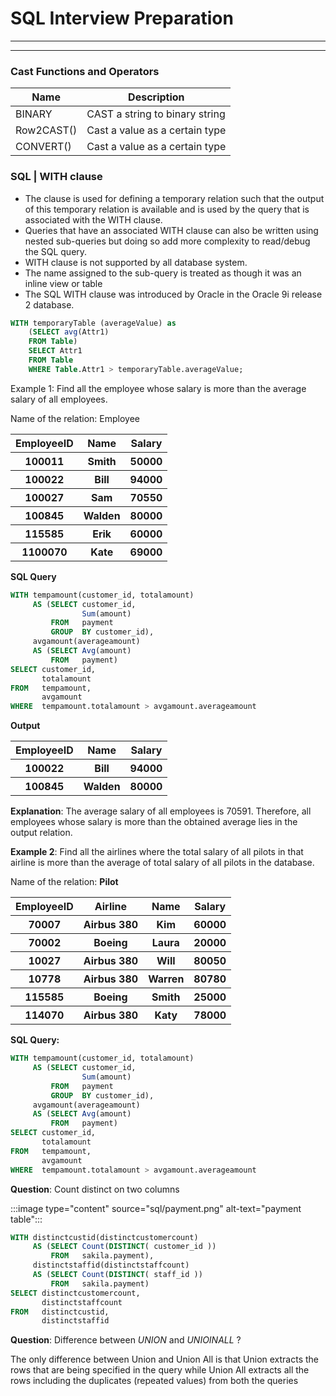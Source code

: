 # SQL Interview Preparation
---
---

### Cast Functions and Operators


|Name      |Description                           |
|----------|--------------------------------------|
|BINARY    |   CAST a string to binary string     |
|Row2CAST()|   Cast a value as a certain type     |
|CONVERT() |   Cast a value as a certain type     |


### SQL | WITH clause

- The clause is used for defining a temporary relation such that the output of this temporary relation is available and is used by the query that is associated with the WITH clause.
- Queries that have an associated WITH clause can also be written using nested sub-queries but doing so add more complexity to read/debug the SQL query.
- WITH clause is not supported by all database system.
- The name assigned to the sub-query is treated as though it was an inline view or table
- The SQL WITH clause was introduced by Oracle in the Oracle 9i release 2 database.

```sql
WITH temporaryTable (averageValue) as
    (SELECT avg(Attr1)
    FROM Table)
    SELECT Attr1
    FROM Table
    WHERE Table.Attr1 > temporaryTable.averageValue;
```
Example 1:  Find all the employee whose salary is more than the average salary of all employees. 

Name of the relation: Employee 

<table><tbody><tr><th>EmployeeID</th><th>Name</th><th>Salary</th></tr><tr><th>100011</th><th>Smith</th><th>50000</th></tr><tr><th>100022</th><th>Bill</th><th>94000</th></tr><tr><th>100027</th><th>Sam</th><th>70550</th></tr><tr><th>100845</th><th>Walden</th><th>80000</th></tr><tr><th>115585</th><th>Erik</th><th>60000</th></tr><tr><th>1100070</th><th>Kate</th><th>69000</th></tr></tbody></table>

**SQL Query**
```sql
WITH tempamount(customer_id, totalamount)
     AS (SELECT customer_id,
                Sum(amount)
         FROM   payment
         GROUP  BY customer_id),
     avgamount(averageamount)
     AS (SELECT Avg(amount)
         FROM   payment)
SELECT customer_id,
       totalamount
FROM   tempamount,
       avgamount
WHERE  tempamount.totalamount > avgamount.averageamount 
```

__Output__

<table><tbody><tr><th>EmployeeID</th><th>Name</th><th>Salary</th></tr><tr><th>100022</th><th>Bill</th><th>94000</th></tr><tr><th>100845</th><th>Walden</th><th>80000</th></tr></tbody></table>

**Explanation**: The average salary of all employees is 70591. Therefore, all employees whose salary is more than the obtained average lies in the output relation. 


**Example 2**: Find all the airlines where the total salary of all pilots in that airline is more than the average of total salary of all pilots in the database. 

Name of the relation: **Pilot** 

<table><tbody><tr><th>EmployeeID</th><th>Airline</th><th>Name</th><th>Salary</th></tr><tr><th>70007</th><th>Airbus 380</th><th>Kim</th><th>60000</th></tr><tr><th>70002</th><th>Boeing</th><th>Laura</th><th>20000</th></tr><tr><th>10027</th><th>Airbus 380</th><th>Will</th><th>80050</th></tr><tr><th>10778</th><th>Airbus 380</th><th>Warren</th><th>80780</th></tr><tr><th>115585</th><th>Boeing</th><th>Smith</th><th>25000</th></tr><tr><th>114070</th><th>Airbus 380</th><th>Katy</th><th>78000</th></tr></tbody></table>


**SQL Query:**

```sql
WITH tempamount(customer_id, totalamount)
     AS (SELECT customer_id,
                Sum(amount)
         FROM   payment
         GROUP  BY customer_id),
     avgamount(averageamount)
     AS (SELECT Avg(amount)
         FROM   payment)
SELECT customer_id,
       totalamount
FROM   tempamount,
       avgamount
WHERE  tempamount.totalamount > avgamount.averageamount 
```

**Question**: Count distinct on two columns

:::image type="content" source="sql/payment.png" alt-text="payment table":::

```sql
WITH distinctcustid(distinctcustomercount)
     AS (SELECT Count(DISTINCT( customer_id ))
         FROM   sakila.payment),
     distinctstaffid(distinctstaffcount)
     AS (SELECT Count(DISTINCT( staff_id ))
         FROM   sakila.payment)
SELECT distinctcustomercount,
       distinctstaffcount
FROM   distinctcustid,
       distinctstaffid 
```

**Question**: Difference between _UNION_ and _UNIOINALL_ ?

The only difference between Union and Union All is that Union extracts the rows that are being specified in the query while Union All extracts all the rows including the duplicates (repeated values) from both the queries